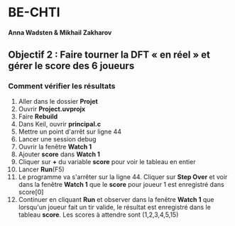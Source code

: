 # BE-CHTI

#### Anna Wadsten & Mikhail Zakharov

## Objectif 2 : Faire tourner la DFT « en réel » et gérer le score des 6 joueurs

### Comment vérifier les résultats

1. Aller dans le dossier **Projet**
2. Ouvrir **Project.uvprojx**
3. Faire **Rebuild**
4. Dans Keil, ouvrir **principal.c**
5. Mettre un point d'arrêt sur ligne 44
6. Lancer une session debug
7. Ouvrir la fenêtre **Watch 1**
8. Ajouter **score** dans **Watch 1**
9. Cliquer sur **+** du variable **score** pour voir le tableau en entier
10. Lancer **Run**(F5)
11. Le programme va s'arrêter sur la ligne 44. Cliquer sur **Step Over** et voir dans la fenêtre **Watch 1** que le **score** pour joueur 1 est enregistré dans score[0]
12. Continuer en cliquant **Run** et observer dans la fenêtre **Watch 1** que lorsqu'un joueur fait un tir valide, le résultat est enregistré dans le tableau **score**. Les scores à attendre sont (1,2,3,4,5,15)